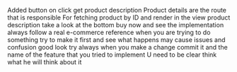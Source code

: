 Added button on click get product description
Product details are the route that is responsible For fetching product by ID and render in the view product description
take a look at the bottom buy now and see the implementation
always follow a real e-commerce reference when you are trying to do something  try to make it first and see what happens may cause issues and confusion 
good look try always when you make a change commit it and the name of the feature that you tried to implement
U need to be clear think what he will think about it 
